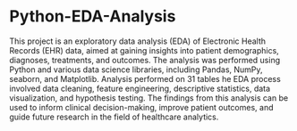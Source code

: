 # Python-EDA-Analysis
This project is an exploratory data analysis (EDA) of Electronic Health Records (EHR) data, aimed at gaining insights into patient demographics, diagnoses, treatments, and outcomes. The analysis was performed using Python and various data science libraries, including Pandas, NumPy, seaborn, and Matplotlib. Analysis performed on 31 tables 
he EDA process involved data cleaning, feature engineering, descriptive statistics, data visualization, and hypothesis testing. The findings from this analysis can be used to inform clinical decision-making, improve patient outcomes, and guide future research in the field of healthcare analytics.
